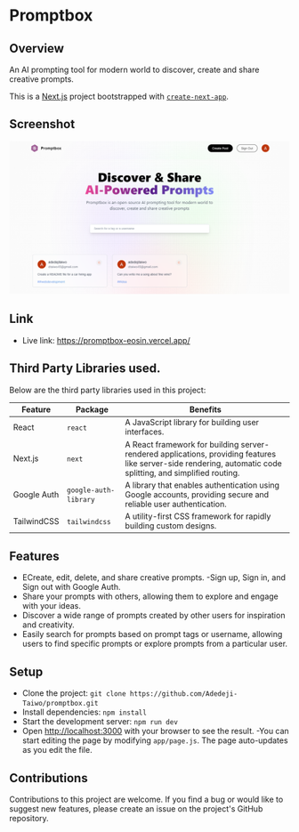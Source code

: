 # Promptbox

## Overview
An AI prompting tool for modern world to discover, create and share creative prompts.


This is a [Next.js](https://nextjs.org/) project bootstrapped with [`create-next-app`](https://github.com/vercel/next.js/tree/canary/packages/create-next-app).


## Screenshot
![Screenshot](https://github.com/Adedeji-Taiwo/promptbox/blob/main/public/assets/images/screenshot.png)


## Link
- Live link: https://promptbox-eosin.vercel.app/


## Third Party Libraries used.

Below are the third party libraries used in this project:

| Feature  | Package | Benefits |
| ------------- | ------------- | ------------- |
| React  |  `react` | A JavaScript library for building user interfaces. |
| Next.js |  `next` | A React framework for building server-rendered applications, providing features like server-side rendering, automatic code splitting, and simplified routing. |
| Google Auth  |  `google-auth-library` | A library that enables authentication using Google accounts, providing secure and reliable user authentication. |
| TailwindCSS | `tailwindcss`  | A utility-first CSS framework for rapidly building custom designs. |




## Features
- ECreate, edit, delete, and share creative prompts.
-Sign up, Sign in, and Sign out with Google Auth.
- Share your prompts with others, allowing them to explore and engage with your ideas.
- Discover a wide range of prompts created by other users for inspiration and creativity.
- Easily search for prompts based on prompt tags or username, allowing users to find specific prompts or explore prompts from a particular user.



## Setup
- Clone the project: `git clone https://github.com/Adedeji-Taiwo/promptbox.git`
- Install dependencies: `npm install`
- Start the development server: `npm run dev`
- Open [http://localhost:3000](http://localhost:3000) with your browser to see the result.
-You can start editing the page by modifying `app/page.js`. The page auto-updates as you edit the file.


## Contributions
Contributions to this project are welcome. If you find a bug or would like to suggest new features, please create an issue on the project's GitHub repository.

